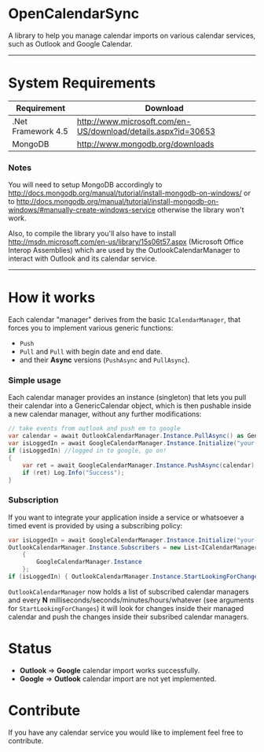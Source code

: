 OpenCalendarSync
============

A library to help you manage calendar imports on various calendar services, such as Outlook and Google Calendar.

___

System Requirements
===================

| Requirement | Download |
|-------------|----------|
| .Net Framework 4.5 | http://www.microsoft.com/en-US/download/details.aspx?id=30653 |
| MongoDB | http://www.mongodb.org/downloads |

### Notes

You will need to setup MongoDB accordingly to http://docs.mongodb.org/manual/tutorial/install-mongodb-on-windows/ or to http://docs.mongodb.org/manual/tutorial/install-mongodb-on-windows/#manually-create-windows-service otherwise the library won't work.

Also, to compile the library you'll also have to install http://msdn.microsoft.com/en-us/library/15s06t57.aspx (Microsoft Office Interop Assemblies) which are used by the OutlookCalendarManager to interact with Outlook and its calendar service.

___

How it works
============
Each calendar "manager" derives from the basic ``ICalendarManager``, that forces you to implement various generic functions:

* ``Push``
* ``Pull`` and ``Pull`` with begin date and end date.
* and their **Async** versions (``PushAsync`` and ``PullAsync``).

### Simple usage
Each calendar manager provides an instance (singleton) that lets you pull their calendar into a GenericCalendar object, which is then pushable inside a new calendar manager, without any further modifications:

```C#
// take events from outlook and push em to google
var calendar = await OutlookCalendarManager.Instance.PullAsync() as GenericCalendar;
var isLoggedIn = await GoogleCalendarManager.Instance.Initialize("your-google-client-id", "your-google-client-secret", "your-calendar-name");
if (isLoggedIn) //logged in to google, go on!
{
	var ret = await GoogleCalendarManager.Instance.PushAsync(calendar);
	if (ret) Log.Info("Success");
}
```
### Subscription

If you want to integrate your application inside a service or whatsoever a timed event is provided by using a subscribing policy:

```C#
var isLoggedIn = await GoogleCalendarManager.Instance.Initialize("your-google-client-id", "your-google-client-secret", "your-calendar-name");
OutlookCalendarManager.Instance.Subscribers = new List<ICalendarManager>
	{
		GoogleCalendarManager.Instance
	};
if (isLoggedIn) { OutlookCalendarManager.Instance.StartLookingForChanges(TimeSpan.FromSeconds(10)); }
```

``OutlookCalendarManager`` now holds a list of subscribed calendar managers and every **N** milliseconds/seconds/minutes/hours/whatever (see arguments for ``StartLookingForChanges``)  it will look for changes inside their managed calendar and push the changes inside their subsribed calendar managers.

Status
======

* **Outlook** => **Google** calendar import works successfully.
* **Google** => **Outlook** calendar import are not yet implemented.

Contribute
==========

If you have any calendar service you would like to implement feel free to contribute.